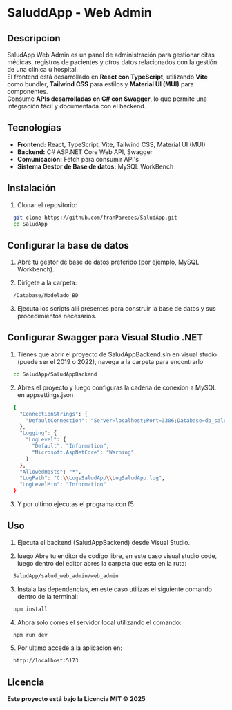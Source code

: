 # SaluddApp - Web Admin

## Descripcion
SaludApp Web Admin es un panel de administración para gestionar citas médicas, registros de pacientes y otros datos relacionados con la gestión de una clínica u hospital.  
El frontend está desarrollado en **React con TypeScript**, utilizando **Vite** como bundler, **Tailwind CSS** para estilos y **Material UI (MUI)** para componentes.  
Consume **APIs desarrolladas en C# con Swagger**, lo que permite una integración fácil y documentada con el backend.

## Tecnologías
- **Frontend:** React, TypeScript, Vite, Tailwind CSS, Material UI (MUI)  
- **Backend:** C# ASP.NET Core Web API, Swagger  
- **Comunicación:** Fetch para consumir API's
- **Sistema Gestor de Base de datos:** MySQL WorkBench

## Instalación
1. Clonar el repositorio:
```bash
  git clone https://github.com/franParedes/SaludApp.git
  cd SaludApp 
```
## Configurar la base de datos

1. Abre tu gestor de base de datos preferido (por ejemplo, MySQL Workbench).

2. Dirígete a la carpeta:
```bash
  /Database/Modelado_BD
```
3. Ejecuta los scripts allí presentes para construir la base de datos y sus procedimientos necesarios.

## Configurar Swagger para Visual Studio .NET
1. Tienes que abrir el proyecto de SaludAppBackend.sln en visual studio (puede ser el 2019 o 2022), navega a la carpeta para encontrarlo
```bash
  cd SaludApp/SaludAppBackend
```
2. Abres el proyecto y luego configuras la cadena de conexion a MySQL en appsettings.json
```bash
  {
    "ConnectionStrings": {
      "DefaultConnection": "Server=localhost;Port=3306;Database=db_saludapp;Uid=root;Pwd=[TuContraseña]"
    },
    "Logging": {
      "LogLevel": {
        "Default": "Information",
        "Microsoft.AspNetCore": "Warning"
      }
    },
    "AllowedHosts": "*",
    "LogPath": "C:\\LogsSaludApp\\LogSaludApp.log",
    "LogLevelMin": "Information"
  }
```
3. Y por ultimo ejecutas el programa con f5

## Uso
1. Ejecuta el backend (SaludAppBackend) desde Visual Studio.

2. luego Abre tu enditor de codigo libre, en este caso visual studio code, luego dentro del editor abres la carpeta que esta en la ruta:
```bash
  SaludApp/salud_web_admin/web_admin
```
3. Instala las dependencias, en este caso utilizas el siguiente comando dentro de la terminal:
```bash
  npm install
```
4. Ahora solo corres el servidor local utilizando el comando:
```bash
  npm run dev
```
5. Por ultimo accede a la aplicacion en:
```bash
  http://localhost:5173
```
## Licencia

**Este proyecto está bajo la Licencia MIT © 2025**
